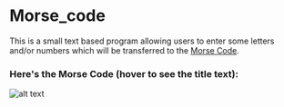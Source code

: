 # Morse_code

This is a small text based program allowing users to enter some letters and/or numbers which will be transferred to the [Morse Code](https://en.wikipedia.org/wiki/Morse_code). 

### Here's the Morse Code (hover to see the title text):


![alt text]("/readme_img/International_Morse_Code.svg.png" "Morse Code")